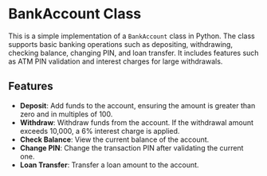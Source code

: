 # BankAccount Class

This is a simple implementation of a `BankAccount` class in Python. The class supports basic banking operations such as depositing, withdrawing, checking balance, changing PIN, and loan transfer. It includes features such as ATM PIN validation and interest charges for large withdrawals.

## Features

- **Deposit**: Add funds to the account, ensuring the amount is greater than zero and in multiples of 100.
- **Withdraw**: Withdraw funds from the account. If the withdrawal amount exceeds 10,000, a 6% interest charge is applied.
- **Check Balance**: View the current balance of the account.
- **Change PIN**: Change the transaction PIN after validating the current one.
- **Loan Transfer**: Transfer a loan amount to the account.
